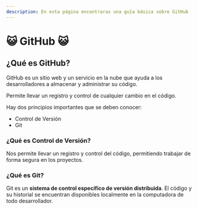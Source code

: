```yaml
---
description: En esta página encontraras una guía básica sobre GitHub
---
```


# 😺 GitHub 😺

## ¿Qué es GitHub?

GitHub es un sitio web y un servicio en la nube que ayuda a los desarrolladores a almacenar y administrar su código.

Permite llevar un registro y control de cualquier cambio en el código. 

Hay dos principios importantes que se deben conocer: 

* Control de Versión
* Git

### ¿Qué es Control de Versión?

Nos permite llevar un registro y control del código, permitiendo trabajar de forma segura en los proyectos.

### ¿Qué es Git? 

Git es un **sistema de control específico de versión distribuida**. El código y su historial se encuentran disponibles localmente en la computadora de todo desarrollador.

